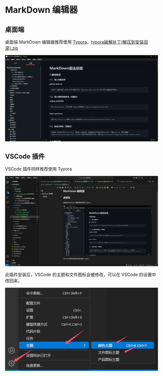 # MarkDown 编辑器

## 桌面端

桌面端 MarkDown 编辑器推荐使用 [Typora](https://typora.io/)，[typora破解补丁(解压到安装目录).zip](typora破解补丁(解压到安装目录).zip)

![1736841534285](image/MarkDown编辑器/1736841534285.png)

## VSCode 插件

VSCode 插件同样推荐使用 Typora

![1736841880145](image/MarkDown编辑器/1736841880145.png)

此插件安装后，VSCode 的主题和文件图标会被修改，可以在 VSCode 的设置中改回来。

![1737522330113](image/MarkDown编辑器/1737522330113.png)
